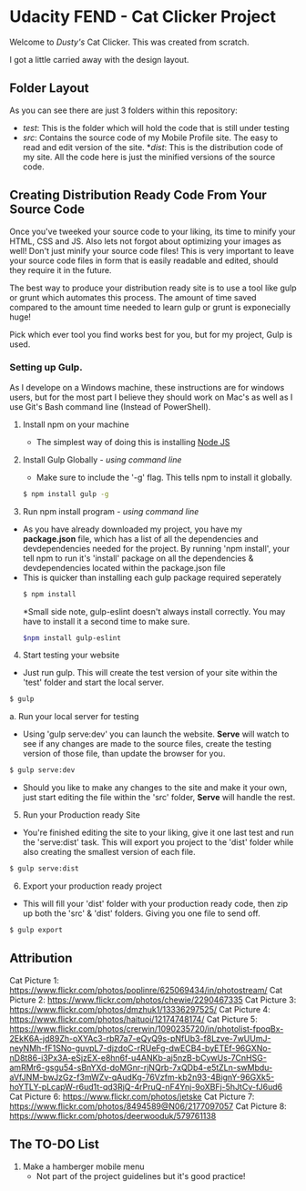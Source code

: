 # Udacity FEND - Cat Clicker Project

Welcome to _Dusty's_ Cat Clicker. This was created from scratch.

I got a little carried away with the design layout.

## Folder Layout

As you can see there are just 3 folders within this repository:
  * _test_: This is the folder which will hold the code that is still under testing
  * _src_: Contains the source code of my Mobile Profile site. The easy to read and edit version of the site.
  *_dist_: This is the distribution code of my site. All the code here is just the minified versions of the source code.


## Creating Distribution Ready Code From Your Source Code

Once you've tweeked your source code to your liking, its  time to minify your HTML, CSS and JS. Also lets not forgot about optimizing your images as well! Don't just minify your source code files! This is very important to leave your source code files in form that is easily readable and edited, should they require it in the future.

The best way to produce your distribution ready site is to use a tool like gulp or grunt which automates this process. The amount of time saved compared to the amount time needed to learn gulp or grunt is exponecially huge!

Pick which ever tool you find works best for you, but for my project, Gulp is used.

### Setting up Gulp.

As I develope on a Windows machine, these instructions are for windows users, but for the most part I believe they should work on Mac's as well as I use Git's Bash command line (Instead of PowerShell).

1. Install npm on your machine
    * The simplest way of doing this is installing [Node JS]

2. Install Gulp Globally - _using command line_
    * Make sure to include the '-g' flag. This tells npm to install it globally.
    ```sh
    $ npm install gulp -g
    ```

3. Run npm install program - _using command line_
  * As you have already downloaded my project, you have my **package.json** file, which has a list of all the dependencies and devdependencies needed for the project. By running 'npm install', your tell npm to run it's 'install' package on all the dependencies & devdependencies located within the package.json file
  * This is quicker than installing each gulp package required seperately
    ```sh
    $ npm install
    ```
      *Small side note, gulp-eslint doesn't always install correctly. You may have to install it a second time to make sure.
      ```sh
      $npm install gulp-eslint
      ```

4. Start testing your website
  * Just run gulp. This will create the test version of your site within the 'test' folder and start the local server.
  ```sh
  $ gulp
  ```

  a. Run your local server for testing
  * Using 'gulp serve:dev' you can launch the website. **Serve** will watch to see if any changes are made to the source files, create the testing version of those file, than update the browser for you.
  ```sh
  $ gulp serve:dev
  ```
  * Should you like to make any changes to the site and make it your own, just start editing the file within the 'src' folder, **Serve** will handle the rest.

5. Run your Production ready Site
  * You're finished editing the site to your liking, give it one last test and run the 'serve:dist' task. This will export you project to the 'dist' folder while also creating the smallest version of each file.
  ```sh
  $ gulp serve:dist
  ```

6. Export your production ready project
  * This will fill your 'dist' folder with your production ready code, then zip up both the 'src' & 'dist' folders. Giving you one file to send off.
  ```sh
  $ gulp export
  ```

## Attribution

  Cat Picture 1: https://www.flickr.com/photos/poplinre/625069434/in/photostream/
  Cat Picture 2: https://www.flickr.com/photos/chewie/2290467335
  Cat Picture 3: https://www.flickr.com/photos/dmzhuk1/13336297525/
  Cat Picture 4: https://www.flickr.com/photos/haituoi/12174748174/
  Cat Picture 5: https://www.flickr.com/photos/crerwin/1090235720/in/photolist-fpoqBx-2EkK6A-jd89Zh-oXYAc3-rbR7a7-eQyQ9s-pNfUb3-f8Lzve-7wUUmJ-neyNMh-fF1SNo-guvpL7-djzdoC-rRUeFg-dwECB4-byETEf-96GXNo-nD8t86-i3Px3A-eSjzEX-e8hn6f-u4ANKb-aj5nzB-bCywUs-7CnHSG-amRMr6-gsgu54-sBnYXd-doMGnr-rjNQrb-7xQDb4-e5tZLn-swMbdu-aVfJNM-bwJzGz-f3mWZv-qAudKg-76Vzfm-kb2n93-4BignY-96GXk5-hoYTLY-pLcapW-r6ud1t-qd3RjQ-4rPruQ-nF4Ynj-9oXBFj-5hJtCy-fJ6ud6
  Cat Picture 6: https://www.flickr.com/photos/jetske
  Cat Picture 7: https://www.flickr.com/photos/8494589@N06/2177097057
  Cat Picture 8: https://www.flickr.com/photos/deerwooduk/579761138


## The TO-DO List

1. Make a hamberger mobile menu
    * Not part of the project guidelines but it's good practice!

[GO-CSS]: <https://developers.google.com/speed/docs/insights/OptimizeCSSDelivery> "Google's Optimized CSS Delivery"
[GitHub Pages]: <https://pages.github.com/> "GitHub hosting solution GitHub Pages"
[Node JS]: <https://nodejs.org/en/> "Node.JS's main page"
